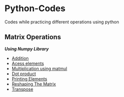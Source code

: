 # Python-Codes

Codes while practicing different operations using python

## Matrix Operations
***Using Numpy Library***

- [Addition](https://github.com/parthshr370/Python-Codes/blob/main/Code/addition.py)
- [Acess elements](https://github.com/parthshr370/Python-Codes/blob/main/Code/acess.py) 
- [Multiplication using matmul](https://github.com/parthshr370/Python-Codes/blob/main/Code/matmul.py)
- [Dot product](https://github.com/parthshr370/Python-Codes/blob/main/Code/dot.py)
- [Printing Elements](https://github.com/parthshr370/Python-Codes/blob/main/Code/Print.py)
- [Reshaping The Matrix](https://github.com/parthshr370/Python-Codes/blob/main/Code/reshape.py)
- [Transpose](https://github.com/parthshr370/Python-Codes/blob/main/Code/transpose.py)